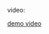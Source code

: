
video:

[demo video](https://drive.google.com/uc?export=download&id=1snP0X1rMWEoilG-q4a2edxYnQTcXzC6w)
